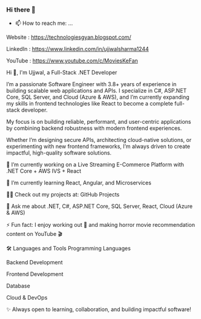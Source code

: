 ### Hi there 👋

- 📫 How to reach me: ...

Website : https://technologiesgyan.blogspot.com/

LinkedIn :  https://www.linkedin.com/in/ujjwalsharma1244

YouTube : https://www.youtube.com/c/MoviesKeFan


Hi 👋, I'm Ujjwal, a Full-Stack .NET Developer

I’m a passionate Software Engineer with 3.8+ years of experience in building scalable web applications and APIs.
I specialize in C#, ASP.NET Core, SQL Server, and Cloud (Azure & AWS), and I’m currently expanding my skills in frontend technologies like React to become a complete full-stack developer.

My focus is on building reliable, performant, and user-centric applications by combining backend robustness with modern frontend experiences.

Whether I’m designing secure APIs, architecting cloud-native solutions, or experimenting with new frontend frameworks, I’m always driven to create impactful, high-quality software solutions.

🔭 I’m currently working on a Live Streaming E-Commerce Platform with .NET Core + AWS IVS + React

🌱 I’m currently learning React, Angular, and Microservices

👨‍💻 Check out my projects at: GitHub Projects

💬 Ask me about .NET, C#, ASP.NET Core, SQL Server, React, Cloud (Azure & AWS)

⚡ Fun fact: I enjoy working out 💪 and making horror movie recommendation content on YouTube 🎬

🛠️ Languages and Tools
Programming Languages








Backend Development








Frontend Development








Database




Cloud & DevOps








✨ Always open to learning, collaboration, and building impactful software!
<!--
**UjjwalSharma1244/Ujjwalsharma1244** is a ✨ _special_ ✨ repository because its `README.md` (this file) appears on your GitHub profile.

Here are some ideas to get you started:

- 🔭 I’m currently working on ...
- 🌱 I’m currently learning ...
- 👯 I’m looking to collaborate on ...
- 🤔 I’m looking for help with ...
- 💬 Ask me about ...
- 📫 How to reach me: ...
- 😄 Pronouns: ...
- ⚡ Fun fact: ...
-->
